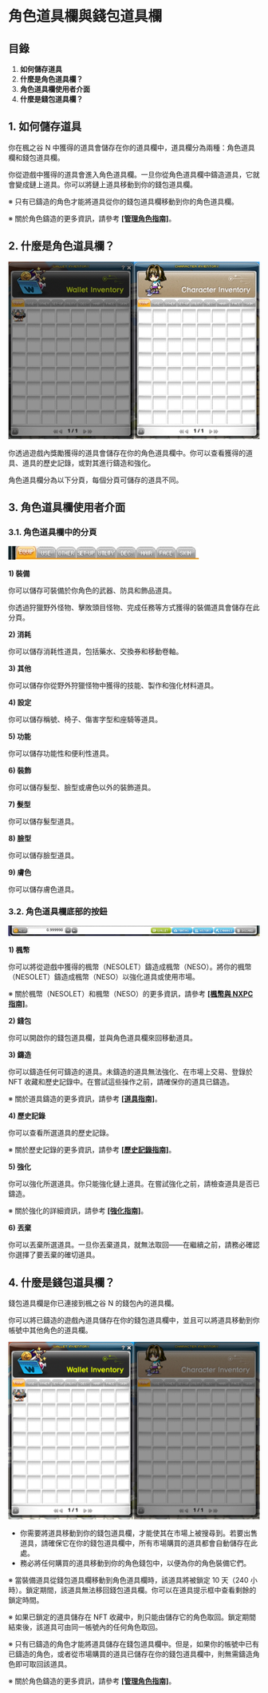 # 角色道具欄與錢包道具欄

## 目錄

1. **如何儲存道具**
2. **什麼是角色道具欄？**
3. **角色道具欄使用者介面**
4. **什麼是錢包道具欄？**

## 1. 如何儲存道具

你在楓之谷 N 中獲得的道具會儲存在你的道具欄中，道具欄分為兩種：角色道具欄和錢包道具欄。

你從遊戲中獲得的道具會進入角色道具欄。一旦你從角色道具欄中鑄造道具，它就會變成鏈上道具。你可以將鏈上道具移動到你的錢包道具欄。

※ 只有已鑄造的角色才能將道具從你的錢包道具欄移動到你的角色道具欄。

※ 關於角色鑄造的更多資訊，請參考 [**\[管理角色指南\]**](../../../msn-101/beginners-guide/get-started/manage-character/)。

## 2. 什麼是角色道具欄？

![](../../../.gitbook/assets/image_1747236272957_584.png)

你透過遊戲內獎勵獲得的道具會儲存在你的角色道具欄中。你可以查看獲得的道具、道具的歷史記錄，或對其進行鑄造和強化。

角色道具欄分為以下分頁，每個分頁可儲存的道具不同。

## 3. 角色道具欄使用者介面

### 3.1. 角色道具欄中的分頁

![](../../../.gitbook/assets/image_1747236272957_324.png)

**1) 裝備**

你可以儲存可裝備於你角色的武器、防具和飾品道具。

你透過狩獵野外怪物、擊敗頭目怪物、完成任務等方式獲得的裝備道具會儲存在此分頁。

**2) 消耗**

你可以儲存消耗性道具，包括藥水、交換券和移動卷軸。

**3) 其他**

你可以儲存你從野外狩獵怪物中獲得的技能、製作和強化材料道具。

**4) 設定**

你可以儲存稱號、椅子、傷害字型和座騎等道具。

**5) 功能**

你可以儲存功能性和便利性道具。

**6) 裝飾**

你可以儲存髮型、臉型或膚色以外的裝飾道具。

**7) 髮型**

你可以儲存髮型道具。

**8) 臉型**

你可以儲存臉型道具。

**9) 膚色**

你可以儲存膚色道具。

### 3.2. 角色道具欄底部的按鈕

![](../../../.gitbook/assets/image_1747236272957_620.png)

**1) 楓幣**

你可以將從遊戲中獲得的楓幣（NESOLET）鑄造成楓幣（NESO）。將你的楓幣（NESOLET）鑄造成楓幣（NESO）以強化道具或使用市場。

※ 關於楓幣（NESOLET）和楓幣（NESO）的更多資訊，請參考 [**\[楓幣與 NXPC 指南\]**](https://docs.maplestoryn.io/msn-101/learn-more/neso-and-nxpc)。

**2) 錢包**

你可以開啟你的錢包道具欄，並與角色道具欄來回移動道具。

**3) 鑄造**

你可以鑄造任何可鑄造的道具。未鑄造的道具無法強化、在市場上交易、登錄於 NFT 收藏和歷史記錄中。在嘗試這些操作之前，請確保你的道具已鑄造。

※ 關於道具鑄造的更多資訊，請參考 [**\[道具指南\]**](https://docs.maplestoryn.io/msn-101/beginners-guide/item-and-equipment/items)。

**4) 歷史記錄**

你可以查看所選道具的歷史記錄。

※ 關於歷史記錄的更多資訊，請參考 [**\[歷史記錄指南\]**](../../../msn-101/beginners-guide/monster-and-dungeon/history/)。

**5) 強化**

你可以強化所選道具。你只能強化鏈上道具。在嘗試強化之前，請檢查道具是否已鑄造。

※ 關於強化的詳細資訊，請參考 [**\[強化指南\]**](../../../msn-101/beginners-guide/enhancement/)。

**6) 丟棄**

你可以丟棄所選道具。一旦你丟棄道具，就無法取回——在繼續之前，請務必確認你選擇了要丟棄的確切道具。

## 4. 什麼是錢包道具欄？

錢包道具欄是你已連接到楓之谷 N 的錢包內的道具欄。

你可以將已鑄造的遊戲內道具儲存在你的錢包道具欄中，並且可以將道具移動到你帳號中其他角色的道具欄。

![](../../../.gitbook/assets/image_1747236272957_983.png)

* 你需要將道具移動到你的錢包道具欄，才能使其在市場上被搜尋到。若要出售道具，請確保它在你的錢包道具欄中，所有市場購買的道具都會自動儲存在此處。
* 務必將任何購買的道具移動到你的角色錢包中，以便為你的角色裝備它們。

※ 當裝備道具從錢包道具欄移動到角色道具欄時，該道具將被鎖定 10 天（240 小時）。鎖定期間，該道具無法移回錢包道具欄。你可以在道具提示框中查看剩餘的鎖定時間。

※ 如果已鎖定的道具儲存在 NFT 收藏中，則只能由儲存它的角色取回。鎖定期間結束後，該道具可由同一帳號內的任何角色取回。

※ 只有已鑄造的角色才能將道具儲存在錢包道具欄中。但是，如果你的帳號中已有已鑄造的角色，或者從市場購買的道具已儲存在你的錢包道具欄中，則無需鑄造角色即可取回該道具。

※ 關於角色鑄造的更多資訊，請參考 [**\[管理角色指南\]**](../../../msn-101/beginners-guide/get-started/manage-character/)。

